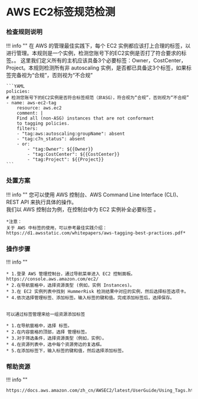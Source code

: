 # AWS EC2标签规范检测

### 检查规则说明
!!! info ""
    在 AWS 的管理最佳实践下，每个 EC2 实例都应该打上合理的标签，以进行管理。本规则是一个实例，检测您账号下的EC2实例是否打了符合要求的标签。。
    这里我们定义所有的主机应该具备3个必要标签：Owner，CostCenter，Project。本规则检测所有非 autoscaling 实例，是否都已具备这3个标签，如果标签完备视为“合规”，否则视为“不合规”

    ```YAML
    policies:
    # 检测您账号下的EC2实例是否符合标签规范（非ASG），符合视为“合规”，否则视为“不合规”
    - name: aws-ec2-tag
        resource: aws.ec2
        comment: |
        Find all (non-ASG) instances that are not conformant
        to tagging policies.
        filters:
        - "tag:aws:autoscaling:groupName": absent
        - "tag:c7n_status": absent
        - or:
            - "tag:Owner": ${{Owner}}
            - "tag:CostCenter": ${{CostCenter}}
            - "tag:Project": ${{Project}}
    ```

### 处置方案
!!! info ""
    您可以使用 AWS 控制台、AWS Command Line Interface (CLI)、REST API 来执行具体的操作。   
    我们以 AWS 控制台为例，在控制台中为 EC2 实例补全必要标签 。

    *注意：
    关于 AWS 中标签的使用，可以参考最佳实践介绍：https://d1.awsstatic.com/whitepapers/aws-tagging-best-practices.pdf*

### 操作步骤
!!! info ""

    * 1.登录 AWS 管理控制台，通过导航菜单进入 EC2 控制面板。 https://console.aws.amazon.com/ec2/ 
    * 2.在导航窗格中，选择资源类型 (例如，实例 Instances)。
    * 3.在 EC2 实例列表中找到 HummerRisk 检测结果中对应的实例，然后选择标签选项卡。
    * 4.依次选择管理标签、添加标签。输入标签的键和值。完成添加标签后，选择保存。

    
    可以通过标签管理来给一组资源添加标签

    * 1.在导航窗格中，选择 标签。
    * 2.在内容窗格的顶部，选择 管理标签。
    * 3.对于筛选条件，选择资源类型（例如，实例）。
    * 4.在资源列表中，选中每个资源旁边的复选框。
    * 5.在添加标签下，输入标签的键和值，然后选择添加标签。




### 帮助资源
!!! info ""
    
    https://docs.aws.amazon.com/zh_cn/AWSEC2/latest/UserGuide/Using_Tags.html